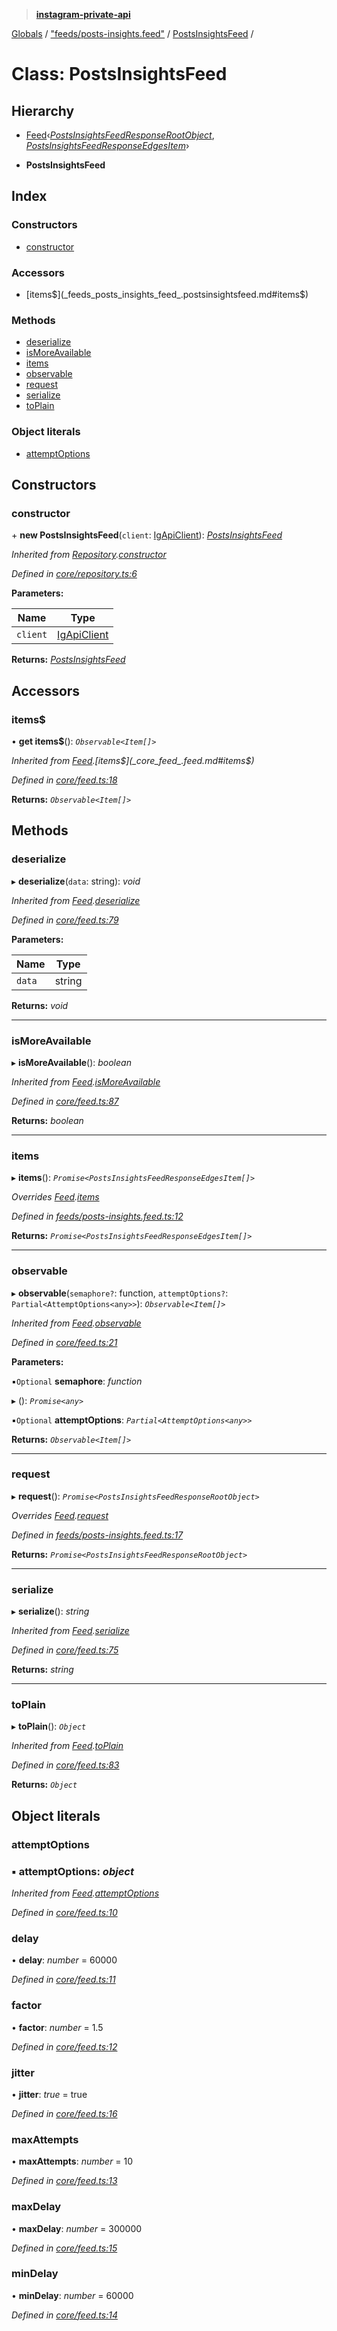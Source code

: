 > **[instagram-private-api](../README.md)**

[Globals](../README.md) / ["feeds/posts-insights.feed"](../modules/_feeds_posts_insights_feed_.md) / [PostsInsightsFeed](_feeds_posts_insights_feed_.postsinsightsfeed.md) /

# Class: PostsInsightsFeed

## Hierarchy

  * [Feed](_core_feed_.feed.md)‹*[PostsInsightsFeedResponseRootObject](../interfaces/_responses_posts_insights_feed_response_.postsinsightsfeedresponserootobject.md)*, *[PostsInsightsFeedResponseEdgesItem](../interfaces/_responses_posts_insights_feed_response_.postsinsightsfeedresponseedgesitem.md)*›

  * **PostsInsightsFeed**

## Index

### Constructors

* [constructor](_feeds_posts_insights_feed_.postsinsightsfeed.md#constructor)

### Accessors

* [items$](_feeds_posts_insights_feed_.postsinsightsfeed.md#items$)

### Methods

* [deserialize](_feeds_posts_insights_feed_.postsinsightsfeed.md#deserialize)
* [isMoreAvailable](_feeds_posts_insights_feed_.postsinsightsfeed.md#ismoreavailable)
* [items](_feeds_posts_insights_feed_.postsinsightsfeed.md#items)
* [observable](_feeds_posts_insights_feed_.postsinsightsfeed.md#observable)
* [request](_feeds_posts_insights_feed_.postsinsightsfeed.md#request)
* [serialize](_feeds_posts_insights_feed_.postsinsightsfeed.md#serialize)
* [toPlain](_feeds_posts_insights_feed_.postsinsightsfeed.md#toplain)

### Object literals

* [attemptOptions](_feeds_posts_insights_feed_.postsinsightsfeed.md#attemptoptions)

## Constructors

###  constructor

\+ **new PostsInsightsFeed**(`client`: [IgApiClient](_core_client_.igapiclient.md)): *[PostsInsightsFeed](_feeds_posts_insights_feed_.postsinsightsfeed.md)*

*Inherited from [Repository](_core_repository_.repository.md).[constructor](_core_repository_.repository.md#constructor)*

*Defined in [core/repository.ts:6](https://github.com/dilame/instagram-private-api/blob/e9c516c/src/core/repository.ts#L6)*

**Parameters:**

Name | Type |
------ | ------ |
`client` | [IgApiClient](_core_client_.igapiclient.md) |

**Returns:** *[PostsInsightsFeed](_feeds_posts_insights_feed_.postsinsightsfeed.md)*

## Accessors

###  items$

• **get items$**(): *`Observable<Item[]>`*

*Inherited from [Feed](_core_feed_.feed.md).[items$](_core_feed_.feed.md#items$)*

*Defined in [core/feed.ts:18](https://github.com/dilame/instagram-private-api/blob/e9c516c/src/core/feed.ts#L18)*

**Returns:** *`Observable<Item[]>`*

## Methods

###  deserialize

▸ **deserialize**(`data`: string): *void*

*Inherited from [Feed](_core_feed_.feed.md).[deserialize](_core_feed_.feed.md#deserialize)*

*Defined in [core/feed.ts:79](https://github.com/dilame/instagram-private-api/blob/e9c516c/src/core/feed.ts#L79)*

**Parameters:**

Name | Type |
------ | ------ |
`data` | string |

**Returns:** *void*

___

###  isMoreAvailable

▸ **isMoreAvailable**(): *boolean*

*Inherited from [Feed](_core_feed_.feed.md).[isMoreAvailable](_core_feed_.feed.md#ismoreavailable)*

*Defined in [core/feed.ts:87](https://github.com/dilame/instagram-private-api/blob/e9c516c/src/core/feed.ts#L87)*

**Returns:** *boolean*

___

###  items

▸ **items**(): *`Promise<PostsInsightsFeedResponseEdgesItem[]>`*

*Overrides [Feed](_core_feed_.feed.md).[items](_core_feed_.feed.md#abstract-items)*

*Defined in [feeds/posts-insights.feed.ts:12](https://github.com/dilame/instagram-private-api/blob/e9c516c/src/feeds/posts-insights.feed.ts#L12)*

**Returns:** *`Promise<PostsInsightsFeedResponseEdgesItem[]>`*

___

###  observable

▸ **observable**(`semaphore?`: function, `attemptOptions?`: `Partial<AttemptOptions<any>>`): *`Observable<Item[]>`*

*Inherited from [Feed](_core_feed_.feed.md).[observable](_core_feed_.feed.md#observable)*

*Defined in [core/feed.ts:21](https://github.com/dilame/instagram-private-api/blob/e9c516c/src/core/feed.ts#L21)*

**Parameters:**

▪`Optional`  **semaphore**: *function*

▸ (): *`Promise<any>`*

▪`Optional`  **attemptOptions**: *`Partial<AttemptOptions<any>>`*

**Returns:** *`Observable<Item[]>`*

___

###  request

▸ **request**(): *`Promise<PostsInsightsFeedResponseRootObject>`*

*Overrides [Feed](_core_feed_.feed.md).[request](_core_feed_.feed.md#abstract-request)*

*Defined in [feeds/posts-insights.feed.ts:17](https://github.com/dilame/instagram-private-api/blob/e9c516c/src/feeds/posts-insights.feed.ts#L17)*

**Returns:** *`Promise<PostsInsightsFeedResponseRootObject>`*

___

###  serialize

▸ **serialize**(): *string*

*Inherited from [Feed](_core_feed_.feed.md).[serialize](_core_feed_.feed.md#serialize)*

*Defined in [core/feed.ts:75](https://github.com/dilame/instagram-private-api/blob/e9c516c/src/core/feed.ts#L75)*

**Returns:** *string*

___

###  toPlain

▸ **toPlain**(): *`Object`*

*Inherited from [Feed](_core_feed_.feed.md).[toPlain](_core_feed_.feed.md#toplain)*

*Defined in [core/feed.ts:83](https://github.com/dilame/instagram-private-api/blob/e9c516c/src/core/feed.ts#L83)*

**Returns:** *`Object`*

## Object literals

###  attemptOptions

### ▪ **attemptOptions**: *object*

*Inherited from [Feed](_core_feed_.feed.md).[attemptOptions](_core_feed_.feed.md#attemptoptions)*

*Defined in [core/feed.ts:10](https://github.com/dilame/instagram-private-api/blob/e9c516c/src/core/feed.ts#L10)*

###  delay

• **delay**: *number* = 60000

*Defined in [core/feed.ts:11](https://github.com/dilame/instagram-private-api/blob/e9c516c/src/core/feed.ts#L11)*

###  factor

• **factor**: *number* = 1.5

*Defined in [core/feed.ts:12](https://github.com/dilame/instagram-private-api/blob/e9c516c/src/core/feed.ts#L12)*

###  jitter

• **jitter**: *true* = true

*Defined in [core/feed.ts:16](https://github.com/dilame/instagram-private-api/blob/e9c516c/src/core/feed.ts#L16)*

###  maxAttempts

• **maxAttempts**: *number* = 10

*Defined in [core/feed.ts:13](https://github.com/dilame/instagram-private-api/blob/e9c516c/src/core/feed.ts#L13)*

###  maxDelay

• **maxDelay**: *number* = 300000

*Defined in [core/feed.ts:15](https://github.com/dilame/instagram-private-api/blob/e9c516c/src/core/feed.ts#L15)*

###  minDelay

• **minDelay**: *number* = 60000

*Defined in [core/feed.ts:14](https://github.com/dilame/instagram-private-api/blob/e9c516c/src/core/feed.ts#L14)*